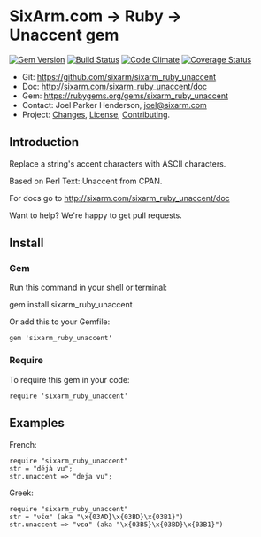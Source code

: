 # SixArm.com → Ruby → <br> Unaccent gem

<!--header-open-->

[![Gem Version](https://badge.fury.io/rb/sixarm_ruby_unaccent.svg)](http://badge.fury.io/rb/sixarm_ruby_unaccent)
[![Build Status](https://travis-ci.org/SixArm/sixarm_ruby_unaccent.png)](https://travis-ci.org/SixArm/sixarm_ruby_unaccent)
[![Code Climate](https://codeclimate.com/github/SixArm/sixarm_ruby_unaccent.png)](https://codeclimate.com/github/SixArm/sixarm_ruby_unaccent)
[![Coverage Status](https://coveralls.io/repos/SixArm/sixarm_ruby_unaccent/badge.svg?branch=master&service=github)](https://coveralls.io/github/SixArm/sixarm_ruby_unaccent?branch=master)

* Git: <https://github.com/sixarm/sixarm_ruby_unaccent>
* Doc: <http://sixarm.com/sixarm_ruby_unaccent/doc>
* Gem: <https://rubygems.org/gems/sixarm_ruby_unaccent>
* Contact: Joel Parker Henderson, <joel@sixarm.com>
* Project: [Changes](CHANGES.md), [License](LICENSE.md), [Contributing](CONTRIBUTING.md).

<!--header-shut-->

## Introduction

Replace a string's accent characters with ASCII characters.

Based on Perl Text::Unaccent from CPAN.

For docs go to <http://sixarm.com/sixarm_ruby_unaccent/doc>

Want to help? We're happy to get pull requests.


<!--install-opent-->

## Install

### Gem

Run this command in your shell or terminal:

gem install sixarm_ruby_unaccent

Or add this to your Gemfile:

    gem 'sixarm_ruby_unaccent'

### Require

To require this gem in your code:

    require 'sixarm_ruby_unaccent'

<!--install-shut-->


## Examples

French:

    require "sixarm_ruby_unaccent"
    str = "déjà vu";
    str.unaccent => "deja vu";

Greek:

    require "sixarm_ruby_unaccent"
    str = "νέα" (aka "\x{03AD}\x{03BD}\x{03B1}")
    str.unaccent => "νεα" (aka "\x{03B5}\x{03BD}\x{03B1}")
